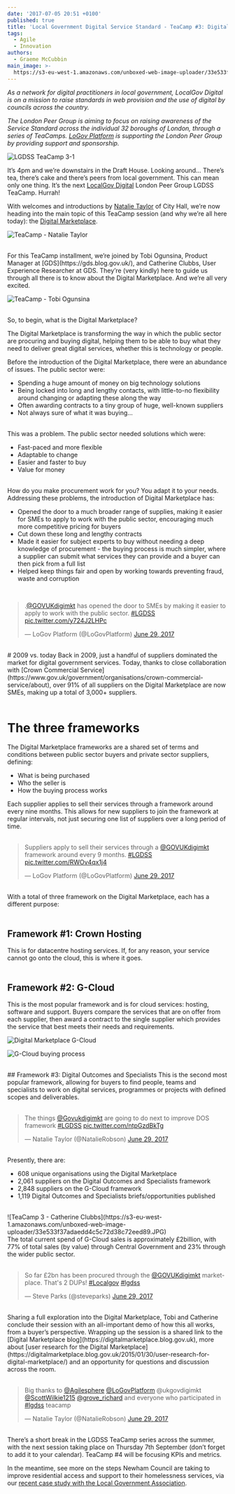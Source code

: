 ```yaml
---
date: '2017-07-05 20:51 +0100'
published: true
title: 'Local Government Digital Service Standard - TeaCamp #3: Digital Marketplace'
tags:
  - Agile
  - Innovation
authors:
  - Graeme McCubbin
main_image: >-
  https://s3-eu-west-1.amazonaws.com/unboxed-web-image-uploader/33e533f37adaedd4c5c72d38c72eed89.JPG
---
```

<i>As a network for digital practitioners in local government, LocalGov Digital is on a mission to raise standards in web provision and the use of digital by councils across the country.</i><br/>

<i>The London Peer Group is aiming to focus on raising awareness of the Service Standard across the individual 32 boroughs of London, through a series of TeaCamps. [LoGov Platform](http://logovplatform.co.uk/) is supporting the London Peer Group by providing support and sponsorship.</i><br/>

![LGDSS TeaCamp 3-1](https://s3-eu-west-1.amazonaws.com/unboxed-web-image-uploader/ebab54af242cb14a926aeca9047cc39b.png)

It’s 4pm and we’re downstairs in the Draft House. Looking around… There’s tea, there’s cake and there’s peers from local government. This can mean only one thing. It’s the next [LocalGov Digital](http://localgovdigital.info/) London Peer Group LGDSS TeaCamp. Hurrah!<br/>

With welcomes and introductions by [Natalie Taylor](https://twitter.com/NatalieRobson) of City Hall, we’re now heading into the main topic of this TeaCamp session (and why we’re all here today): the [Digital Marketplace](https://www.digitalmarketplace.service.gov.uk/).<br/>

![TeaCamp - Natalie Taylor](https://s3-eu-west-1.amazonaws.com/unboxed-web-image-uploader/cc1f9f780bb609a1b2078ec75d67e38a.JPG)

<br/>
For this TeaCamp installment, we’re joined by Tobi Ogunsina, Product Manager at [GDS](https://gds.blog.gov.uk/), and Catherine Clubbs, User Experience Researcher at GDS. They’re (very kindly) here to guide us through all there is to know about the Digital Marketplace. And we’re all very excited.<br/>

![TeaCamp - Tobi Ogunsina](https://s3-eu-west-1.amazonaws.com/unboxed-web-image-uploader/226dee30ff92be7369f8f3b5891287aa.JPG)

<br/>
So, to begin, what is the Digital Marketplace?<br/>

The Digital Marketplace is transforming the way in which the public sector are procuring and buying digital, helping them to be able to buy what they need to deliver great digital services, whether this is technology or people.<br/>

Before the introduction of the Digital Marketplace, there were an abundance of issues. The public sector were:<br/>

- Spending a huge amount of money on big technology solutions
- Being locked into long and lengthy contacts, with little-to-no flexibility around changing or adapting these along the way
- Often awarding contracts to a tiny group of huge, well-known suppliers
- Not always sure of what it was buying...

<br/>
This was a problem. The public sector needed solutions which were:<br/>

- Fast-paced and more flexible
- Adaptable to change
- Easier and faster to buy
- Value for money

<br/>
How do you make procurement work for you? You adapt it to your needs. Addressing these problems, the introduction of Digital Marketplace has:<br/>

- Opened the door to a much broader range of supplies, making it easier for SMEs to apply to work with the public sector, encouraging much more competitive pricing for buyers
- Cut down these long and lengthy contracts 
- Made it easier for subject experts to buy without needing a deep knowledge of procurement - the buying process is much simpler, where a supplier can submit what services they can provide and a buyer can then pick from a full list
- Helped keep things fair and open by working towards preventing fraud, waste and corruption

<br/>
<blockquote class="twitter-tweet tw-align-center"><p lang="en" dir="ltr">.<a href="https://twitter.com/GOVUKdigimkt">@GOVUKdigimkt</a> has opened the door to SMEs by making it easier to apply to work with the public sector. <a href="https://twitter.com/hashtag/LGDSS?src=hash">#LGDSS</a> <a href="https://t.co/y724J2LHPc">pic.twitter.com/y724J2LHPc</a></p>&mdash; LoGov Platform (@LoGovPlatform) <a href="https://twitter.com/LoGovPlatform/status/880452422627454977">June 29, 2017</a></blockquote>
<script async src="//platform.twitter.com/widgets.js" charset="utf-8"></script>

<br/>
# 2009 vs. today
Back in 2009, just a handful of suppliers dominated the market for digital government services. Today, thanks to close collaboration with [Crown Commercial Service](https://www.gov.uk/government/organisations/crown-commercial-service/about), over 91% of all suppliers on the Digital Marketplace are now SMEs, making up a total of 3,000+ suppliers.<br/>
<br/>

# The three frameworks
The Digital Marketplace frameworks are a shared set of terms and conditions between public sector buyers and private sector suppliers, defining:<br/>

- What is being purchased
- Who the seller is
- How the buying process works

Each supplier applies to sell their services through a framework around every nine months. This allows for new suppliers to join the framework at regular intervals, not just securing one list of suppliers over a long period of time.<br/>
<br/>

<blockquote class="twitter-tweet tw-align-center"><p lang="en" dir="ltr">Suppliers apply to sell their services through a <a href="https://twitter.com/GOVUKdigimkt">@GOVUKdigimkt</a> framework around every 9 months. <a href="https://twitter.com/hashtag/LGDSS?src=hash">#LGDSS</a> <a href="https://t.co/RWOv4qx1j4">pic.twitter.com/RWOv4qx1j4</a></p>&mdash; LoGov Platform (@LoGovPlatform) <a href="https://twitter.com/LoGovPlatform/status/880454345954914304">June 29, 2017</a></blockquote>
<script async src="//platform.twitter.com/widgets.js" charset="utf-8"></script>

<br/>
With a total of three framework on the Digital Marketplace, each has a different purpose:<br/>
<br/>

## Framework #1: Crown Hosting
This is for datacentre hosting services. If, for any reason, your service cannot go onto the cloud, this is where it goes.<br/>
<br/>

## Framework #2: G-Cloud
This is the most popular framework and is for cloud services: hosting, software and support. Buyers compare the services that are on offer from each supplier, then award a contract to the single supplier which provides the service that best meets their needs and requirements.<br/>

![Digital Marketplace G-Cloud](https://s3-eu-west-1.amazonaws.com/unboxed-web-image-uploader/0c650aefa152edea84310d4b3bb97912.JPG)

![G-Cloud buying process](https://s3-eu-west-1.amazonaws.com/unboxed-web-image-uploader/3609c8ce932ea5f6d40ffca80de2489a.png)

<br/>
## Framework #3: Digital Outcomes and Specialists
This is the second most popular framework, allowing for buyers to find people, teams and specialists to work on digital services, programmes or projects with defined scopes and deliverables.<br/>
<br/>

<blockquote class="twitter-tweet tw-align-center"><p lang="en" dir="ltr">The things <a href="https://twitter.com/GOVUKdigimkt">@Govukdigimkt</a> are going to do next to improve DOS framework <a href="https://twitter.com/hashtag/LGDSS?src=hash">#LGDSS</a> <a href="https://t.co/ntpGzdBkTg">pic.twitter.com/ntpGzdBkTg</a></p>&mdash; Natalie Taylor (@NatalieRobson) <a href="https://twitter.com/NatalieRobson/status/880463699080859649">June 29, 2017</a></blockquote>
<script async src="//platform.twitter.com/widgets.js" charset="utf-8"></script>

<br/>
Presently, there are:<br/>

- 608 unique organisations using the Digital Marketplace
- 2,061 suppliers on the Digital Outcomes and Specialists framework
- 2,848 suppliers on the G-Cloud framework
- 1,119 Digital Outcomes and Specialists briefs/opportunities published

<br/>
![TeaCamp 3 - Catherine Clubbs](https://s3-eu-west-1.amazonaws.com/unboxed-web-image-uploader/33e533f37adaedd4c5c72d38c72eed89.JPG)

<br/>
The total current spend of G-Cloud sales is approximately £2billion, with 77% of total sales (by value) through Central Government and 23% through the wider public sector.<br/>
<br/>

<blockquote class="twitter-tweet tw-align-center"><p lang="en" dir="ltr">So far £2bn has been procured through the <a href="https://twitter.com/GOVUKdigimkt">@GOVUKdigimkt</a> marketplace. That&#39;s 2 DUPs! <a href="https://twitter.com/hashtag/Localgov?src=hash">#Localgov</a> <a href="https://twitter.com/hashtag/lgdss?src=hash">#lgdss</a></p>&mdash; Steve Parks (@steveparks) <a href="https://twitter.com/steveparks/status/880464753948327936">June 29, 2017</a></blockquote>
<script async src="//platform.twitter.com/widgets.js" charset="utf-8"></script>

<br/>
Sharing a full exploration into the Digital Marketplace, Tobi and Catherine conclude their session with an all-important demo of how this all works, from a buyer’s perspective. Wrapping up the session is a shared link to the [Digital Marketplace blog](https://digitalmarketplace.blog.gov.uk), more about [user research for the Digital Marketplace](https://digitalmarketplace.blog.gov.uk/2015/01/30/user-research-for-digital-marketplace/) and an opportunity for questions and discussion across the room.<br/>
<br/>

<blockquote class="twitter-tweet tw-align-center"><p lang="en" dir="ltr">Big thanks to <a href="https://twitter.com/Agilesphere">@Agilesphere</a> <a href="https://twitter.com/LoGovPlatform">@LoGovPlatform</a> @ukgovdigimkt  <a href="https://twitter.com/ScottWilkie1215">@ScottWilkie1215</a> <a href="https://twitter.com/grove_richard">@grove_richard</a> and everyone who participated in <a href="https://twitter.com/hashtag/lgdss?src=hash">#lgdss</a> teacamp</p>&mdash; Natalie Taylor (@NatalieRobson) <a href="https://twitter.com/NatalieRobson/status/880481155044311040">June 29, 2017</a></blockquote>
<script async src="//platform.twitter.com/widgets.js" charset="utf-8"></script>

<br/>
There’s a short break in the LGDSS TeaCamp series across the summer, with the next session taking place on Thursday 7th September (don’t forget to add it to your calendar). TeaCamp #4 will be focusing KPIs and metrics.<br/>

In the meantime, see more on the steps Newham Council are taking to improve residential access and support to their homelessness services, via our [recent case study with the Local Government Association](https://www.local.gov.uk/newham-council-improving-residential-access-and-support-homelessness-services-discovery-and-alpha).
